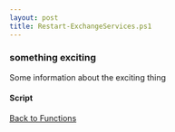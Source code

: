 ```yaml
---
layout: post
title: Restart-ExchangeServices.ps1
---
```


### something exciting

Some information about the exciting thing

#### Script

<script src="https://gist-it.appspot.com/github.com/BanterBoy/scripts-blog/blob/master/PowerShell/functions/exchange/Restart-ExchangeServices.ps1"></script>

<a href="/menu/_pages/functions.html">Back to Functions</a>
